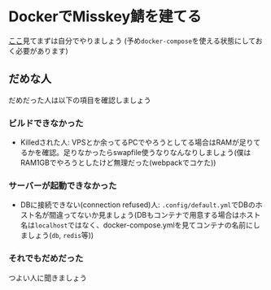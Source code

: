 # DockerでMisskey鯖を建てる

[ここ](https://github.com/syuilo/misskey/blob/develop/docs/docker.ja.md)見てまずは自分でやりましょう
(予め`docker-compose`を使える状態にしておく必要があります)

## だめな人

だめだった人は以下の項目を確認しましょう

### ビルドできなかった

- Killedされた人: VPSとか余ってるPCでやろうとしてる場合はRAMが足りてるかを確認。足りなかったらswapfile使うなりなんなりしましょう(僕はRAM1GBでやろうとしたけど無理だった(webpackでコケた))

### サーバーが起動できなかった

- DBに接続できない(connection refused)人: `.config/default.yml`でDBのホスト名が間違ってないか見ましょう(DBもコンテナで用意する場合はホスト名は`localhost`ではなく、docker-compose.ymlを見てコンテナの名前にしましょう(`db`, `redis`等))

### それでもだめだった

つよい人に聞きましょう